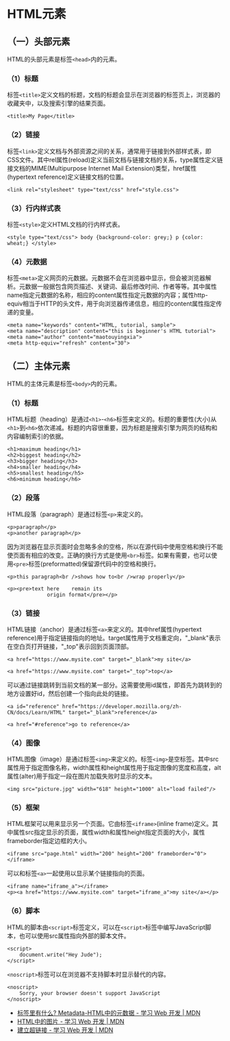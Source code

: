 # HTML元素

## （一）头部元素

HTML的头部元素是标签`<head>`内的元素。

### （1）标题

标签`<title>`定义文档的标题，文档的标题会显示在浏览器的标签页上，浏览器的收藏夹中，以及搜索引擎的结果页面。

`<title>My Page</title>`

### （2）链接

标签`<link>`定义文档与外部资源之间的关系，通常用于链接到外部样式表，即CSS文件。其中rel属性(reload)定义当前文档与链接文档的关系，type属性定义链接文档的MIME(Multipurpose Internet Mail Extension)类型，href属性(hypertext reference)定义链接文档的位置。

`<link rel="stylesheet" type="text/css" href="style.css">`

### （3）行内样式表

标签`<style>`定义HTML文档的行内样式表。

`<style type="text/css"> body {background-color: grey;} p {color: wheat;} </style>`

### （4）元数据

标签`<meta>`定义网页的元数据。元数据不会在浏览器中显示，但会被浏览器解析。元数据一般据包含网页描述、关键词、最后修改时间、作者等等。其中属性name指定元数据的名称，相应的content属性指定元数据的内容；属性http-equiv相当于HTTP的头文件，用于向浏览器传递信息，相应的content属性指定传递的变量。

```
<meta name="keywords" content="HTML, tutorial, sample">
<meta name="description" content="this is beginner's HTML tutorial">
<meta name="author" content="maotouyingxia">
<meta http-equiv="refresh" content="30">
```

## （二）主体元素

HTML的主体元素是标签`<body>`内的元素。

### （1）标题

HTML标题（heading）是通过`<h1>`-`<h6>`标签来定义的。标题的重要性(大小)从`<h1>`到`<h6>`依次递减。标题的内容很重要，因为标题是搜索引擎为网页的结构和内容编制索引的依据。

```
<h1>maximum heading</h1>
<h2>biggest heading</h2>
<h3>bigger heading</h3>
<h4>smaller heading</h4>
<h5>smallest heading</h5>
<h6>minimum heading</h6>
```

### （2）段落

HTML段落（paragraph）是通过标签`<p>`来定义的。

```
<p>paragraph</p>
<p>another paragraph</p>
```

因为浏览器在显示页面时会忽略多余的空格，所以在源代码中使用空格和换行不能使页面有相应的改变。正确的换行方式是使用`<br>`标签。如果有需要，也可以使用`<pre>`标签(preformatted)保留源代码中的空格和换行。

```
<p>this paragraph<br />shows how to<br />wrap properly</p>

<p><pre>text here    remain its
             origin format</pre></p>
```

### （3）链接

HTML链接（anchor）是通过标签`<a>`来定义的。其中href属性(hypertext reference)用于指定链接指向的地址。target属性用于文档重定向，"_blank"表示在空白页打开链接，"_top"表示回到页面顶部。

```
<a href="https://www.mysite.com" target="_blank">my site</a>

<a href="https://www.mysite.com" target="_top">top</a>
```

可以通过链接跳转到当前文档的某一部分。这需要使用id属性，即首先为跳转到的地方设置好id，然后创建一个指向此处的链接。

```
<a id="reference" href="https://developer.mozilla.org/zh-CN/docs/Learn/HTML" target="_blank">reference</a>

<a href="#reference">go to reference</a>
```

### （4）图像

HTML图像（image）是通过标签`<img>`来定义的。标签`<img>`是空标签。其中src属性用于指定图像名称，width属性和height属性用于指定图像的宽度和高度，alt属性(alter)用于指定一段在图片加载失败时显示的文本。

```
<img src="picture.jpg" width="618" height="1000" alt="load failed"/>
```

### （5）框架

HTML框架可以用来显示另一个页面。它由标签`<iframe>`(inline frame)定义。其中属性src指定显示的页面，属性width和属性height指定页面的大小，属性frameborder指定边框的大小。        

```
<iframe src="page.html" width="200" height="200" frameborder="0"></iframe>
```

可以和标签`<a>`一起使用以显示某个链接指向的页面。

```
<iframe name="iframe_a"></iframe>
<p><a href="https://www.mysite.com" target="iframe_a">my site</a></p>
```

### （6）脚本

HTML的脚本由`<script>`标签定义，可以在`<script>`标签中编写JavaScript脚本，也可以使用src属性指向外部的脚本文件。

```
<script>
	document.write("Hey Jude");
</script>
```

`<noscript>`标签可以在浏览器不支持脚本时显示替代的内容。

```
<noscript>
	Sorry, your browser doesn't support JavaScript
</noscript>
```

- [<head>标签里有什么? Metadata-HTML中的元数据 - 学习 Web 开发 | MDN](https://developer.mozilla.org/zh-CN/docs/Learn/HTML/Introduction_to_HTML/The_head_metadata_in_HTML)
- [HTML中的图片 - 学习 Web 开发 | MDN](https://developer.mozilla.org/zh-CN/docs/Learn/HTML/Multimedia_and_embedding/Images_in_HTML)
- [建立超链接 - 学习 Web 开发 | MDN](https://developer.mozilla.org/zh-CN/docs/Learn/HTML/Introduction_to_HTML/Creating_hyperlinks)